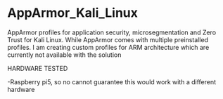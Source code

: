 # AppArmor_Kali_Linux
AppArmor profiles for application security, microsegmentation and Zero Trust for Kali Linux. While AppArmor comes with multiple preinstalled profiles. I am creating custom profiles for ARM architecture which are currently not available with the solution

HARDWARE TESTED

-Raspberry pi5, so no cannot guarantee this would work with a different hardware
